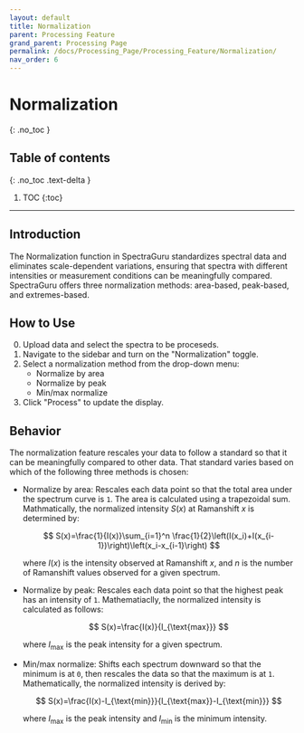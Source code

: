 ```yaml
---
layout: default
title: Normalization
parent: Processing Feature
grand_parent: Processing Page
permalink: /docs/Processing_Page/Processing_Feature/Normalization/
nav_order: 6
---
```


# Normalization
{: .no_toc }

## Table of contents
{: .no_toc .text-delta }

1. TOC
{:toc}

---

## Introduction

The Normalization function in SpectraGuru standardizes spectral data and eliminates scale-dependent variations, ensuring that spectra with different intensities or measurement conditions can be meaningfully compared. SpectraGuru offers three normalization methods: area-based, peak-based, and extremes-based.

## How to Use

0. Upload data and select the spectra to be proceseds.
1. Navigate to the sidebar and turn on the "Normalization" toggle.
2. Select a normalization method from the drop-down menu:
    - Normalize by area
    - Normalize by peak
    - Min/max normalize
3. Click "Process" to update the display.

## Behavior

The normalization feature rescales your data to follow a standard so that it can be meaningfully compared to other data. That standard varies based on which of the following three methods is chosen:
- Normalize by area: Rescales each data point so that the total area under the spectrum curve is `1`. The area is calculated using a trapezoidal sum. Mathmatically, the normalized intensity $S(x)$ at Ramanshift $x$ is determined by:

    $$
    S(x)=\frac{1}{I(x)}\sum_{i=1}^n \frac{1}{2}\left(I(x_i)+I(x_{i-1})\right)\left(x_i-x_{i-1}\right)
    $$

    where $I(x)$ is the intensity observed at Ramanshift $x$, and $n$ is the number of Ramanshift values observed for a given spectrum.
- Normalize by peak: Rescales each data point so that the highest peak has an intensity of `1`. Mathematiaclly, the normalized intensity is calculated as follows:

    $$
    S(x)=\frac{I(x)}{I_{\text{max}}}
    $$

    where $I_{\text{max}}$ is the peak intensity for a given spectrum.
- Min/max normalize: Shifts each spectrum downward so that the minimum is at `0`, then rescales the data so that the maximum is at `1`. Mathematically, the normalized intensity is derived by:

    $$
    S(x)=\frac{I(x)-I_{\text{min}}}{I_{\text{max}}-I_{\text{min}}}
    $$

    where $I_{\text{max}}$ is the peak intensity and $I_{\text{min}}$ is the minimum intensity.
